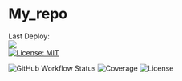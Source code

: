 # My_repo

Last Deploy:<br>
<img src="https://github.com/SergeyKirakosyan/My_repo/actions/workflows/deploy.yml/badge.svg?branch=master"><br>
[![License: MIT](https://img.shields.io/badge/License-MIT-yellow.svg)](https://opensource.org/licenses/MIT)


![GitHub Workflow Status](https://img.shields.io/github.com/SergeyKirakosyan/My_repo/actions/workflows/deploy.yml)
![Coverage](https://img.shields.io/codecov/c/github.com/SergeyKirakosyan/My_repo)
![License](https://img.shields.io/github.com/SergeyKirakosyan/My_repo)
